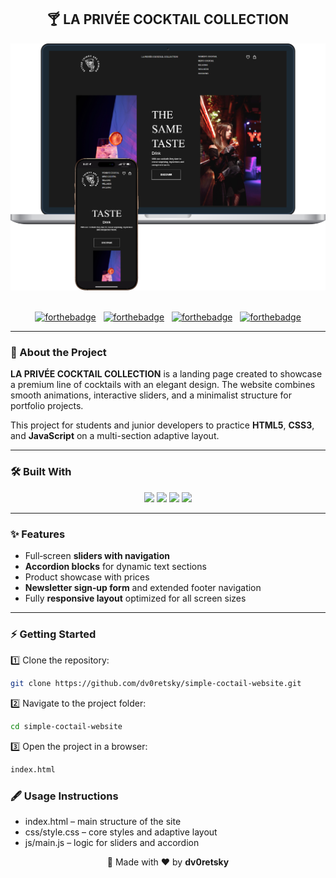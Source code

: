 <h2 align="center">
  🍸 LA PRIVÉE COCKTAIL COLLECTION
</h2>

<div align="center">
  <img alt="readme" src="./images/readme-img.png" />
</div>

<br/>

<div align="center">

[![forthebadge](https://forthebadge.com/images/badges/built-with-love.svg)](https://forthebadge.com) &nbsp;
[![forthebadge](https://forthebadge.com/images/badges/uses-html.svg)](https://forthebadge.com) &nbsp;
[![forthebadge](https://forthebadge.com/images/badges/uses-css.svg)](https://forthebadge.com) &nbsp;
[![forthebadge](https://forthebadge.com/images/badges/made-with-javascript.svg)](https://forthebadge.com)

</div>

---

### 🚀 About the Project  

**LA PRIVÉE COCKTAIL COLLECTION** is a landing page created to showcase a premium line of cocktails with an elegant design.
The website combines smooth animations, interactive sliders, and a minimalist structure for portfolio projects.

This project for students and junior developers to practice **HTML5**, **CSS3**, and **JavaScript** on a multi-section adaptive layout.

---

### 🛠 Built With  

<div align="center">
  <img src="https://img.shields.io/badge/-HTML5-E34F26?style=for-the-badge&logo=html5&logoColor=fff">
  <img src="https://img.shields.io/badge/-CSS3-1572B6?style=for-the-badge&logo=css3&logoColor=fff">
  <img src="https://img.shields.io/badge/-JavaScript-F7DF1E?style=for-the-badge&logo=javascript&logoColor=000">
  <img src="https://img.shields.io/badge/-Swiper.js-6332F6?style=for-the-badge&logo=swiper&logoColor=fff">
</div>

---

### ✨ Features  

- Full‑screen **sliders with navigation**  
- **Accordion blocks** for dynamic text sections  
- Product showcase with prices  
- **Newsletter sign‑up form** and extended footer navigation  
- Fully **responsive layout** optimized for all screen sizes  

---

### ⚡ Getting Started  

1️⃣ Clone the repository:  

```bash
git clone https://github.com/dv0retsky/simple-coctail-website.git
```

2️⃣ Navigate to the project folder:

```bash
cd simple-coctail-website
```

3️⃣ Open the project in a browser:

```bash
index.html
```

### 🖋 Usage Instructions

- index.html – main structure of the site
- css/style.css – core styles and adaptive layout
- js/main.js – logic for sliders and accordion

<div align="center"> 🍹 Made with ❤️ by <b>dv0retsky</b> </div>
